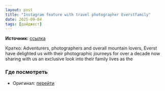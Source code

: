 ```yaml
---
layout: post
title: "Instagram feature with travel photographer Everstfamily"
date: 2025-09-04
tags: [дайджест]
---
```


**Источник:** [ссылка](https://ablog.wpengine.com/instagram-feature-with-travel-photographer-everstfamily)

Кратко: Adventurers, photographers and overall mountain lovers, Everst have delighted us with their photographic journeys for over a decade now sharing with us an exclusive look into their family lives as the

### Где посмотреть
- Оригинал: [перейти]({link})

